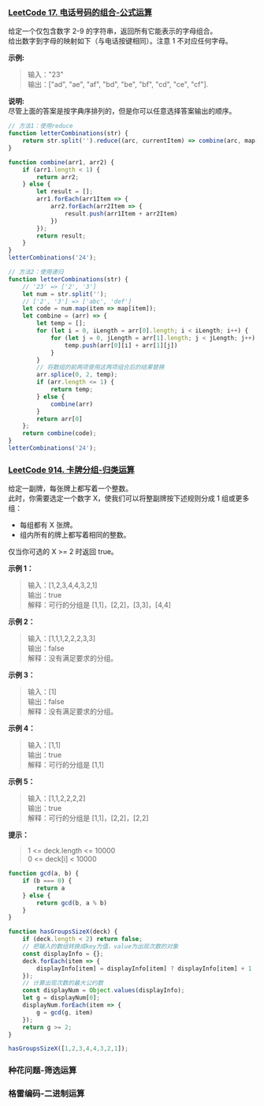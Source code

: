 ### [LeetCode 17. 电话号码的组合-公式运算](https://leetcode-cn.com/problems/letter-combinations-of-a-phone-number)
给定一个仅包含数字 2-9 的字符串，返回所有它能表示的字母组合。<br/>
给出数字到字母的映射如下（与电话按键相同）。注意 1 不对应任何字母。

**示例:**

>输入："23" <br/>
输出：["ad", "ae", "af", "bd", "be", "bf", "cd", "ce", "cf"].

**说明:** <br/>
尽管上面的答案是按字典序排列的，但是你可以任意选择答案输出的顺序。

```javascript
// 方法1：使用reduce
function letterCombinations(str) {
    return str.split('').reduce((arc, currentItem) => combine(arc, map[currentItem].split('')), []);
}

function combine(arr1, arr2) {
    if (arr1.length < 1) {
        return arr2;
    } else {
        let result = [];
        arr1.forEach(arr1Item => {
            arr2.forEach(arr2Item => {
                result.push(arr1Item + arr2Item)
            })
        });
        return result;
    }
}
letterCombinations('24');
```

```javascript
// 方法2：使用递归
function letterCombinations(str) {
    // '23' => ['2', '3']
    let num = str.split('');
    // ['2', '3'] => ['abc', 'def']
    let code = num.map(item => map[item]);
    let combine = (arr) => {
        let temp = [];
        for (let i = 0, iLength = arr[0].length; i < iLength; i++) {
            for (let j = 0, jLength = arr[1].length; j < jLength; j++) {
                temp.push(arr[0][i] + arr[1][j])
            }
        }
        // 将数组的前两项使用这两项组合后的结果替换
        arr.splice(0, 2, temp);
        if (arr.length <= 1) {
            return temp;
        } else {
            combine(arr)
        }
        return arr[0]
    };
    return combine(code);
}
letterCombinations('24');
```

### [LeetCode 914. 卡牌分组-归类运算](https://leetcode-cn.com/problems/x-of-a-kind-in-a-deck-of-cards)
给定一副牌，每张牌上都写着一个整数。<br/>
此时，你需要选定一个数字 X，使我们可以将整副牌按下述规则分成 1 组或更多组：

- 每组都有 X 张牌。
- 组内所有的牌上都写着相同的整数。

仅当你可选的 X >= 2 时返回 true。

**示例 1：**
> 输入：[1,2,3,4,4,3,2,1] <br/>
输出：true <br/>
解释：可行的分组是 [1,1]，[2,2]，[3,3]，[4,4]

**示例 2：**
>输入：[1,1,1,2,2,2,3,3] <br/>
输出：false <br/>
解释：没有满足要求的分组。

**示例 3：**
>输入：[1] <br/>
输出：false <br/>
解释：没有满足要求的分组。

**示例 4：**
>输入：[1,1] <br/>
输出：true <br/>
解释：可行的分组是 [1,1]

**示例 5：**
>输入：[1,1,2,2,2,2] <br/>
输出：true <br/>
解释：可行的分组是 [1,1]，[2,2]，[2,2]

**提示：**

> 1 <= deck.length <= 10000 <br/>
0 <= deck[i] < 10000

```javascript
function gcd(a, b) {
    if (b === 0) {
        return a
    } else {
        return gcd(b, a % b)
    }
}

function hasGroupsSizeX(deck) {
    if (deck.length < 2) return false;
    // 把输入的数组转换成key为值，value为出现次数的对象
    const displayInfo = {};
    deck.forEach(item => {
        displayInfo[item] = displayInfo[item] ? displayInfo[item] + 1 : 1;
    });
    // 计算出现次数的最大公约数
    const displayNum = Object.values(displayInfo);
    let g = displayNum[0];
    displayNum.forEach(item => {
        g = gcd(g, item)
    });
    return g >= 2;
}

hasGroupsSizeX([1,2,3,4,4,3,2,1]);
```

### 种花问题-筛选运算
### 格雷编码-二进制运算